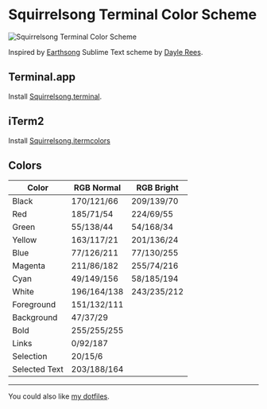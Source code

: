 # Squirrelsong Terminal Color Scheme

![Squirrelsong Terminal Color Scheme](http://wow.sapegin.me/1r1B0f1M1q2W/squirrelsong.png)

Inspired by [Earthsong](https://github.com/daylerees/colour-schemes/blob/master/README.md#earthsong) Sublime Text scheme by [Dayle Rees](https://github.com/daylerees).

## Terminal.app

Install [Squirrelsong.terminal](https://raw.githubusercontent.com/sapegin/squirrelsong/master/Squirrelsong.terminal).

## iTerm2

Install [Squirrelsong.itermcolors](https://raw.githubusercontent.com/sapegin/squirrelsong/master/Squirrelsong.itermcolors)

## Colors

| Color   | RGB Normal  | RGB Bright  |
| ------- | ----------- | ----------- |
| Black   | 170/121/66  | 209/139/70  | 
| Red     | 185/71/54   | 224/69/55   |
| Green   | 55/138/44   | 54/168/34   |
| Yellow  | 163/117/21  | 201/136/24  |
| Blue    | 77/126/211  | 77/130/255  |
| Magenta | 211/86/182  | 255/74/216  |
| Cyan    | 49/149/156  | 58/185/194  |
| White   | 196/164/138 | 243/235/212 |
| Foreground | 151/132/111 | |
| Background | 47/37/29 | |
| Bold    | 255/255/255 | |
| Links   | 0/92/187 | |
| Selection | 20/15/6 | |
| Selected Text | 203/188/164 | |

***

You could also like [my dotfiles](https://github.com/sapegin/dotfiles).
